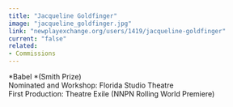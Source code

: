 ```yaml
---
title: "Jacqueline Goldfinger"
image: "jacqueline_goldfinger.jpg"
link: "newplayexchange.org/users/1419/jacqueline-goldfinger"
current: "false"
related:
- Commissions
---
```


*Babel *(Smith Prize)\
Nominated and Workshop: Florida Studio Theatre\
First Production: Theatre Exile (NNPN Rolling World Premiere)

